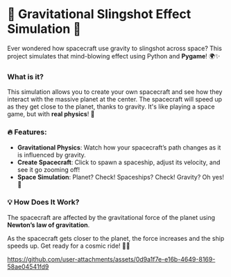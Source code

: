 # 🚀 Gravitational Slingshot Effect Simulation 🌌

Ever wondered how spacecraft use gravity to slingshot across space? This project simulates that mind-blowing effect using Python and **Pygame**! 🌍✨

### What is it?
This simulation allows you to create your own spacecraft and see how they interact with the massive planet at the center. The spacecraft will speed up as they get close to the planet, thanks to gravity. It's like playing a space game, but with **real physics**! 🌠

### 🔥 Features:
- **Gravitational Physics**: Watch how your spacecraft’s path changes as it is influenced by gravity.
- **Create Spacecraft**: Click to spawn a spaceship, adjust its velocity, and see it go zooming off!
- **Space Simulation**: Planet? Check! Spaceships? Check! Gravity? Oh yes! 🚀

### 💡 How Does It Work?
The spacecraft are affected by the gravitational force of the planet using **Newton’s law of gravitation**.

As the spacecraft gets closer to the planet, the force increases and the ship speeds up. Get ready for a cosmic ride! 🌌💨





https://github.com/user-attachments/assets/0d9a1f7e-e16b-4649-8169-58ae04541fd9




